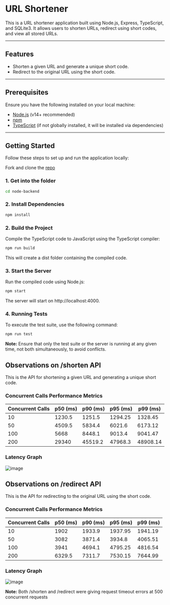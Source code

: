 # URL Shortener

This is a URL shortener application built using Node.js, Express, TypeScript, and SQLite3. It allows users to shorten URLs, redirect using short codes, and view all stored URLs.

---

## Features

- Shorten a given URL and generate a unique short code.
- Redirect to the original URL using the short code.

---

## Prerequisites

Ensure you have the following installed on your local machine:

- [Node.js](https://nodejs.org/) (v14+ recommended)
- [npm](https://www.npmjs.com/)
- [TypeScript](https://www.typescriptlang.org/) (if not globally installed, it will be installed via dependencies)

---

## Getting Started

Follow these steps to set up and run the application locally:

Fork and clone the [repo](https://github.com/shobhan-sundar-goutam/url-shortener)

### 1. Get into the folder

```bash
cd node-backend
```

### 2. Install Dependencies

```bash
npm install
```

### 2. Build the Project

Compile the TypeScript code to JavaScript using the TypeScript compiler:

```bash
npm run build
```

This will create a dist folder containing the compiled code.

### 3. Start the Server

Run the compiled code using Node.js:

```bash
npm start
```

The server will start on http://localhost:4000.

### 4. Running Tests

To execute the test suite, use the following command:

```bash
npm run test
```

**Note:** Ensure that only the test suite or the server is running at any given time, not both simultaneously, to avoid conflicts.

## Observations on /shorten API

This is the API for shortening a given URL and generating a unique short code.

### Concurrent Calls Performance Metrics

| Concurrent Calls | p50 (ms) | p90 (ms) | p95 (ms) | p99 (ms) |
| ---------------- | -------- | -------- | -------- | -------- |
| 10               | 1230.5   | 1251.5   | 1294.25  | 1328.45  |
| 50               | 4509.5   | 5834.4   | 6021.6   | 6173.12  |
| 100              | 5668     | 8448.1   | 9013.4   | 9041.47  |
| 200              | 29340    | 45519.2  | 47968.3  | 48908.14 |

### Latency Graph
![image](https://github.com/user-attachments/assets/59aa23ce-19af-4602-abe1-450fba7397a2)

## Observations on /redirect API

This is the API for redirecting to the original URL using the short code.

### Concurrent Calls Performance Metrics

| Concurrent Calls | p50 (ms) | p90 (ms) | p95 (ms) | p99 (ms) |
| ---------------- | -------- | -------- | -------- | -------- |
| 10               | 1902     | 1933.9   | 1937.95  | 1941.19  |
| 50               | 3082     | 3871.4   | 3934.8   | 4065.51  |
| 100              | 3941     | 4694.1   | 4795.25  | 4816.54  |
| 200              | 6329.5   | 7311.7   | 7530.15  | 7644.99  |

### Latency Graph
![image](https://github.com/user-attachments/assets/89b9d510-bb2a-4a48-91b9-25f637f84a56)

**Note:** Both /shorten and /redirect were giving request timeout errors at 500 concurrent requests

